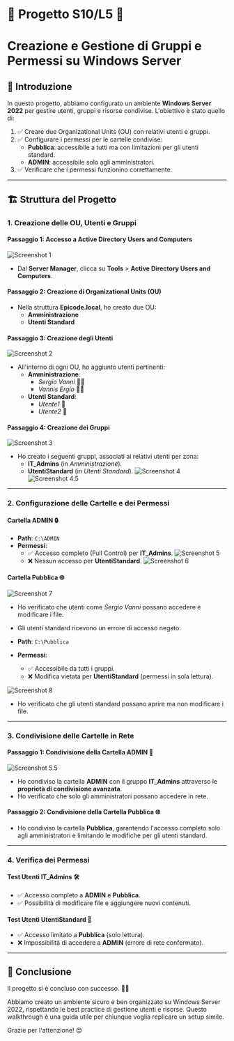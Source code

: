 # 📐 Progetto S10/L5 📐
# Creazione e Gestione di Gruppi e Permessi su Windows Server

## 🚀 Introduzione
In questo progetto, abbiamo configurato un ambiente **Windows Server 2022** per gestire utenti, gruppi e risorse condivise. L'obiettivo è stato quello di:

1. ✅ Creare due Organizational Units (OU) con relativi utenti e gruppi.
2. ✅ Configurare i permessi per le cartelle condivise:
   - **Pubblica**: accessibile a tutti ma con limitazioni per gli utenti standard.
   - **ADMIN**: accessibile solo agli amministratori.
3. ✅ Verificare che i permessi funzionino correttamente.

---

## 🏗️ Struttura del Progetto

### 1. Creazione delle OU, Utenti e Gruppi

#### Passaggio 1: Accesso a Active Directory Users and Computers
![Screenshot 1](./Screen/1.png)


- Dal **Server Manager**, clicca su **Tools** > **Active Directory Users and Computers**.

#### Passaggio 2: Creazione di Organizational Units (OU)

- Nella struttura **Epicode.local**, ho creato due OU:
  - **Amministrazione**
  - **Utenti Standard**

#### Passaggio 3: Creazione degli Utenti
![Screenshot 2](./Screen/2.png)

- All'interno di ogni OU, ho aggiunto utenti pertinenti:
  - **Amministrazione**:
    - *Sergio Vanni* 🧑‍💼
    - *Vannis Ergio* 🧑‍💼
  - **Utenti Standard**:
    - *Utente1* 👤
    - *Utente2* 👤

#### Passaggio 4: Creazione dei Gruppi
![Screenshot 3](./Screen/3.png)

- Ho creato i seguenti gruppi, associati ai relativi utenti per zona:
  - **IT_Admins** (in *Amministrazione*).
  - **UtentiStandard** (in *Utenti Standard*).
![Screenshot 4](./Screen/4.png)
![Screenshot 4.5](./Screen/4.5.png)
---

### 2. Configurazione delle Cartelle e dei Permessi

#### Cartella **ADMIN** 🔒

- **Path**: `C:\ADMIN`
- **Permessi**:
  - ✅ Accesso completo (Full Control) per **IT_Admins**.
![Screenshot 5](./Screen/5.png)
  - ❌ Nessun accesso per **UtentiStandard**.
![Screenshot 6](./Screen/6.png)


#### Cartella **Pubblica** 🌐
![Screenshot 7](./Screen/7.png)

- Ho verificato che utenti come *Sergio Vanni* possano accedere e modificare i file.
- Gli utenti standard ricevono un errore di accesso negato:

- **Path**: `C:\Pubblica`
- **Permessi**:
  - ✅ Accessibile da tutti i gruppi.
  - ❌ Modifica vietata per **UtentiStandard** (permessi in sola lettura).

![Screenshot 8](./Screen/8.png)

- Ho verificato che gli utenti standard possano aprire ma non modificare i file.

---

### 3. Condivisione delle Cartelle in Rete

#### Passaggio 1: Condivisione della Cartella **ADMIN** 🔗

![Screenshot 5.5](./Screen/5.5.png)

- Ho condiviso la cartella **ADMIN** con il gruppo **IT_Admins** attraverso le **proprietà di condivisione avanzata**.
- Ho verificato che solo gli amministratori possano accedere in rete.

#### Passaggio 2: Condivisione della Cartella **Pubblica** 🌐

- Ho condiviso la cartella **Pubblica**, garantendo l'accesso completo solo agli amministratori e limitando le modifiche per gli utenti standard.

---

### 4. Verifica dei Permessi

#### Test Utenti **IT_Admins** 🛠️

- ✅ Accesso completo a **ADMIN** e **Pubblica**.
- ✅ Possibilità di modificare file e aggiungere nuovi contenuti.

#### Test Utenti **UtentiStandard** 🚫

- ✅ Accesso limitato a **Pubblica** (solo lettura).
- ❌ Impossibilità di accedere a **ADMIN** (errore di rete confermato).

---

## 🎯 Conclusione

Il progetto si è concluso con successo. 💪🎉

Abbiamo creato un ambiente sicuro e ben organizzato su Windows Server 2022, rispettando le best practice di gestione utenti e risorse. Questo walkthrough è una guida utile per chiunque voglia replicare un setup simile.

Grazie per l'attenzione! 😊
